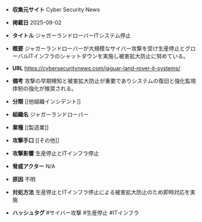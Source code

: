 - **収集元サイト**
Cyber Security News

- **掲載日**
2025-09-02

- **タイトル**
ジャガーランドローバーITシステム停止

- **概要**
ジャガーランドローバーが大規模なサイバー攻撃を受け生産停止とグローバルITインフラのシャットダウンを実施し被害拡大防止に努めている。

- **URL**
https://cybersecuritynews.com/jaguar-land-rover-it-systems/

- **備考**
攻撃の早期検知と被害拡大防止が重要でありシステムの復旧と強化監視体制の強化が推奨される。

- **分類**
[[他組織インシデント]]

- **組織名**
ジャガーランドローバー

- **業種**
[[製造業]]

- **攻撃手口**
[[その他]]

- **攻撃影響**
生産停止とITインフラ停止

- **脅威アクター**
N/A

- **原因**
不明

- **対処方法**
生産停止とITインフラ停止による被害拡大防止のため即時対応を実施

- **ハッシュタグ**
#サイバー攻撃 #生産停止 #ITインフラ
